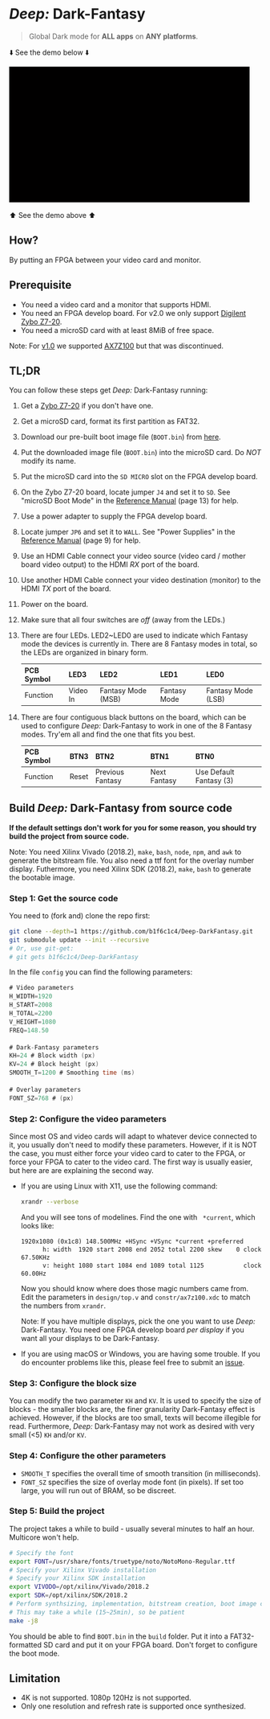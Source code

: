 # *Deep:* Dark-Fantasy

> Global Dark mode for **ALL apps** on **ANY platforms**.

:arrow_down: See the demo below :arrow_down:

![Demonstration of the Deep: Dark-Fantasy system.](demo.gif)

:arrow_up: See the demo above :arrow_up:

## How?

By putting an FPGA between your video card and monitor.

## Prerequisite

- You need a video card and a monitor that supports HDMI.
- You need an FPGA develop board. For v2.0 we only support [Digilent Zybo Z7-20](https://store.digilentinc.com/zybo-z7-zynq-7000-arm-fpga-soc-development-board/).
- You need a microSD card with at least 8MiB of free space.

Note: For [v1.0](https://github.com/b1f6c1c4/Deep-DarkFantasy/tree/v1.0)
we supported [AX7Z100](http://www.alinx.com.cn/index.php/default/content/124.html)
but that was discontinued.

## TL;DR

You can follow these steps get *Deep:* Dark-Fantasy running:

1. Get a [Zybo Z7-20](https://store.digilentinc.com/zybo-z7-zynq-7000-arm-fpga-soc-development-board/) if you don't have one.
1. Get a microSD card, format its first partition as FAT32.
1. Download our pre-built boot image file (`BOOT.bin`) from [here](https://github.com/b1f6c1c4/Deep-DarkFantasy/releases/latest/).
1. Put the downloaded image file (`BOOT.bin`) into the microSD card. Do *NOT* modify its name.
1. Put the microSD card into the `SD MICRO` slot on the FPGA develop board.
1. On the Zybo Z7-20 board, locate jumper `J4` and set it to `SD`. See "microSD Boot Mode" in the [Reference Manual](https://reference.digilentinc.com/_media/reference/programmable-logic/zybo-z7/zybo-z7_rm.pdf) (page 13) for help.
1. Use a power adapter to supply the FPGA develop board.
1. Locate jumper `JP6` and set it to `WALL`. See "Power Supplies" in the [Reference Manual](https://reference.digilentinc.com/_media/reference/programmable-logic/zybo-z7/zybo-z7_rm.pdf) (page 9) for help.
1. Use an HDMI Cable connect your video source (video card / mother board video output) to the HDMI *RX* port of the board.
1. Use another HDMI Cable connect your video destination (monitor) to the HDMI *TX* port of the board.
1. Power on the board.
1. Make sure that all four switches are *off* (away from the LEDs.)
1. There are four LEDs. LED2~LED0 are used to indicate which Fantasy mode the devices is currently in. There are 8 Fantasy modes in total, so the LEDs are organized in binary form.

    | PCB Symbol | LED3 | LED2 | LED1 | LED0 |
    | ---------- | ---- | ---- | ---- | ---- |
    | Function | Video In | Fantasy Mode (MSB) | Fantasy Mode | Fantasy Mode (LSB) |

1. There are four contiguous black buttons on the board, which can be used to configure *Deep:* Dark-Fantasy to work in one of the 8 Fantasy modes. Try'em all and find the one that fits you best.

    | PCB Symbol | BTN3 | BTN2 | BTN1 | BTN0 |
    | ---------- | ---- | ---- | ---- | ---- |
    | Function | Reset | Previous Fantasy | Next Fantasy | Use Default Fantasy (3) |

## Build *Deep:* Dark-Fantasy from source code

**If the default settings don't work for you for some reason, you should try build the project from source code.**

Note: You need Xilinx Vivado (2018.2), `make`, `bash`, `node`, `npm`, and `awk` to generate the bitstream file.
You also need a ttf font for the overlay number display.
Futhermore, you need Xilinx SDK (2018.2), `make`, `bash` to generate the bootable image.

### Step 1: Get the source code

You need to (fork and) clone the repo first:
```bash
git clone --depth=1 https://github.com/b1f6c1c4/Deep-DarkFantasy.git
git submodule update --init --recursive
# Or, use git-get:
# git gets b1f6c1c4/Deep-DarkFantasy
```

In the file `config` you can find the following parameters:
```verilog
# Video parameters
H_WIDTH=1920
H_START=2008
H_TOTAL=2200
V_HEIGHT=1080
FREQ=148.50

# Dark-Fantasy parameters
KH=24 # Block width (px)
KV=24 # Block height (px)
SMOOTH_T=1200 # Smoothing time (ms)

# Overlay parameters
FONT_SZ=768 # (px)
```

### Step 2: Configure the video parameters

Since most OS and video cards will adapt to whatever device connected to it,
you usually don't need to modify these parameters.
However, if it is NOT the case, you must either force your video card to cater to the FPGA,
or force your FPGA to cater to the video card.
The first way is usually easier, but here are are explaining the second way.

- If you are using Linux with X11, use the following command:

    ```bash
    xrandr --verbose
    ```
    And you will see tons of modelines.
    Find the one with ` *current`, which looks like:
    ```
    1920x1080 (0x1c8) 148.500MHz +HSync +VSync *current +preferred
          h: width  1920 start 2008 end 2052 total 2200 skew    0 clock  67.50KHz
          v: height 1080 start 1084 end 1089 total 1125           clock  60.00Hz
    ```
    Now you should know where does those magic numbers came from.
    Edit the parameters in `design/top.v` and `constr/ax7z100.xdc` to match the numbers from `xrandr`.

    Note: If you have multiple displays, pick the one you want to use *Deep:* Dark-Fantasy.
    You need one FPGA develop board *per display* if you want all your displays to be Dark-Fantasy.

- If you are using macOS or Windows, you are having some trouble.
    If you do encounter problems like this, please feel free to submit an [issue](https://github.com/b1f6c1c4/Deep-DarkFantasy/issues).

### Step 3: Configure the block size

You can modify the two parameter `KH` and `KV`.
It is used to specify the size of blocks - the smaller blocks are, the finer granularity Dark-Fantasy effect is achieved.
However, if the blocks are too small, texts will become illegible for read.
Furthermore, *Deep:* Dark-Fantasy may not work as desired with very small (<5) `KH` and/or `KV`.

### Step 4: Configure the other parameters

- `SMOOTH_T` specifies the overall time of smooth transition (in milliseconds).
- `FONT_SZ` specifies the size of overlay mode font (in pixels). If set too large, you will run out of BRAM, so be discreet.

### Step 5: Build the project

The project takes a while to build - usually several minutes to half an hour.
Multicore won't help.
```bash
# Specify the font
export FONT=/usr/share/fonts/truetype/noto/NotoMono-Regular.ttf
# Specify your Xilinx Vivado installation
# Specify your Xilinx SDK installation
export VIVODO=/opt/xilinx/Vivado/2018.2
export SDK=/opt/xilinx/SDK/2018.2
# Perform synthsizing, implementation, bitstream creation, boot image creation.
# This may take a while (15~25min), so be patient
make -j8
```

You should be able to find `BOOT.bin` in the `build` folder.
Put it into a FAT32-formatted SD card and put it on your FPGA board.
Don't forget to configure the boot mode.

## Limitation

- 4K is not supported. 1080p 120Hz is not supported.
- Only one resolution and refresh rate is supported once synthesized.

